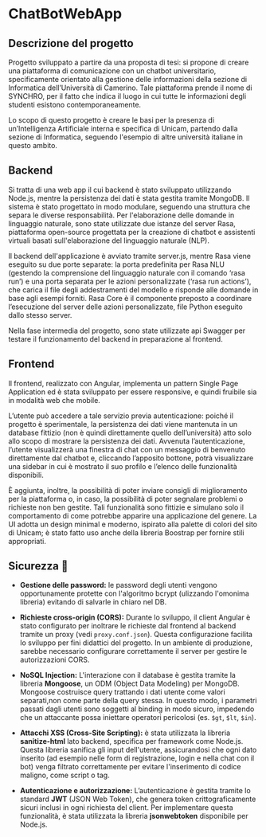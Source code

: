 # ChatBotWebApp


## Descrizione del progetto
Progetto sviluppato a partire da una proposta di tesi: si propone di creare una piattaforma di comunicazione con un chatbot universitario, specificamente orientato alla gestione delle informazioni della sezione di Informatica dell’Università di Camerino. Tale piattaforma prende il nome di SYNCHRO, per il fatto che indica il luogo in cui tutte le informazioni degli studenti esistono contemporaneamente.

Lo scopo di questo progetto è creare le basi per la presenza di un’Intelligenza Artificiale interna e specifica di Unicam, partendo dalla sezione di Informatica, seguendo l'esempio di altre università italiane in questo ambito. 

## Backend
Si tratta di una web app il cui backend è stato sviluppato utilizzando Node.js,  mentre la persistenza dei dati è stata gestita tramite MongoDB.
Il sistema è stato progettato in modo modulare, seguendo una struttura che separa le diverse responsabilità. Per l'elaborazione delle domande in linguaggio naturale, sono state utilizzate due istanze del server Rasa, piattaforma open-source progettata per la creazione di chatbot e assistenti virtuali basati sull'elaborazione del linguaggio naturale (NLP).

Il backend dell'applicazione è avviato tramite server.js, mentre Rasa viene eseguito su due porte separate: la porta predefinita per Rasa NLU (gestendo la comprensione del linguaggio naturale con il comando ‘rasa run’) e una porta separata per le azioni personalizzate (‘rasa run actions’), che carica il file degli addestramenti del modello e risponde alle domande in base agli esempi forniti. Rasa Core è il componente preposto a coordinare l’esecuzione del server delle azioni personalizzate, file Python eseguito dallo stesso server.

Nella fase intermedia del progetto, sono state utilizzate api Swagger per testare il funzionamento del backend in preparazione al frontend.


## Frontend
Il frontend, realizzato con Angular, implementa un pattern Single Page Application ed è stata sviluppato per essere responsive, e quindi fruibile sia in modalità web che mobile.

L’utente può accedere a tale servizio previa autenticazione: poiché il progetto è sperimentale, la persistenza dei dati viene mantenuta in un database fittizio (non è quindi direttamente quello dell’università) atto solo allo scopo di mostrare la persistenza dei dati.
Avvenuta l’autenticazione, l’utente visualizzerà una finestra di chat con un messaggio di benvenuto direttamente dal chatbot e, cliccando l’apposito bottone, potrà visualizzare una sidebar in cui è mostrato il suo profilo e l’elenco delle funzionalità disponibili.


È aggiunta, inoltre, la possibilità di poter inviare consigli di miglioramento per la piattaforma o, in caso, la possibilità di poter segnalare problemi o richieste non ben gestite. Tali funzionalità sono fittizie e simulano solo il comportamento di come potrebbe apparire una applicazione del genere.
La UI adotta un design minimal e moderno, ispirato alla palette di colori del sito di Unicam; è stato fatto uso anche della libreria Boostrap per fornire stili appropriati.


## Sicurezza 🔐

- **Gestione delle password:** 
  le password degli utenti vengono opportunamente protette con l'algoritmo bcrypt (ulizzando l'omonima libreria) evitando di salvarle in chiaro nel DB.

- **Richieste cross-origin (CORS):** 
   Durante lo sviluppo, il client Angular è stato configurato per inoltrare le richieste dal frontend al backend tramite un proxy (vedi `proxy.conf.json`).
   Questa configurazione facilita lo sviluppo per fini didattici del progetto. In un ambiente di produzione, sarebbe necessario configurare correttamente il server per gestire le autorizzazioni CORS.

- **NoSQL Injection:**
   L'interazione con il database è gestita tramite la libreria **Mongoose**, un ODM (Object Data Modeling) per MongoDB.
   Mongoose costruisce query trattando i dati utente come valori separati,non come parte della query stessa. In questo modo, i parametri passati dagli utenti sono soggetti al binding in modo sicuro, impedendo che un attaccante possa iniettare operatori pericolosi (es. `$gt`, `$lt`, `$in`).

- **Attacchi XSS (Cross-Site Scripting):**
è stata utilizzata la libreria **sanitize-html** lato backend, specifica per framework come Node.js. Questa libreria sanifica gli input dell'utente, assicurandosi che ogni dato inserito (ad esempio nelle form di registrazione, login e nella chat con il bot) venga filtrato correttamente per evitare l'inserimento di codice maligno, come script o tag.

- **Autenticazione e autorizzazione:**
   L’autenticazione è gestita tramite lo standard **JWT** (JSON Web Token), che genera token crittograficamente sicuri inclusi in ogni richiesta del client.
   Per implementare questa funzionalità, è stata utilizzata la libreria **jsonwebtoken** disponibile per Node.js.

